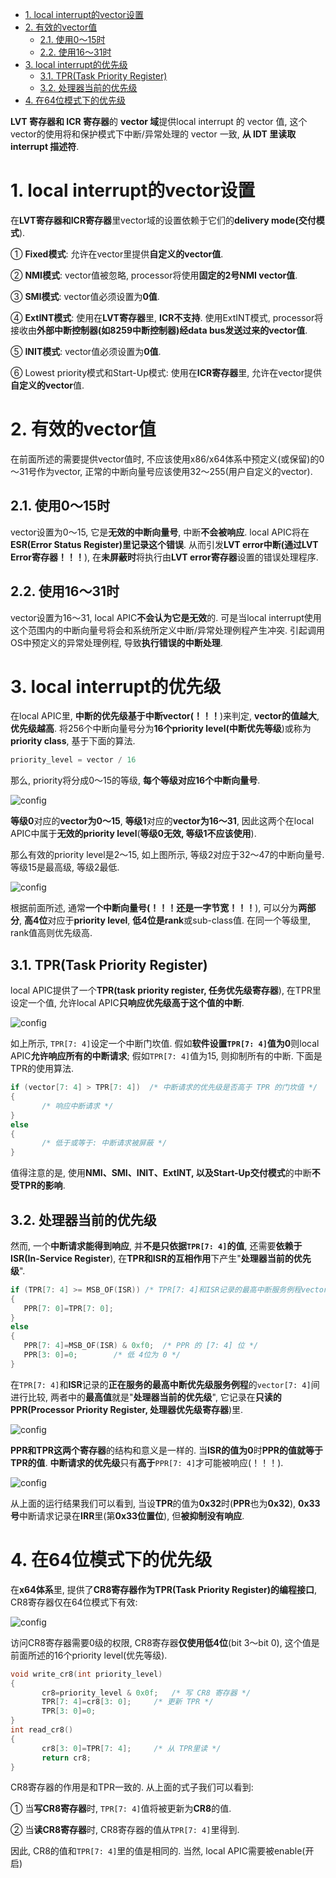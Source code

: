 
<!-- @import "[TOC]" {cmd="toc" depthFrom=1 depthTo=6 orderedList=false} -->

<!-- code_chunk_output -->

- [1. local interrupt的vector设置](#1-local-interrupt的vector设置)
- [2. 有效的vector值](#2-有效的vector值)
  - [2.1. 使用0～15时](#21-使用0~15时)
  - [2.2. 使用16～31时](#22-使用16~31时)
- [3. local interrupt的优先级](#3-local-interrupt的优先级)
  - [3.1. TPR(Task Priority Register)](#31-tprtask-priority-register)
  - [3.2. 处理器当前的优先级](#32-处理器当前的优先级)
- [4. 在64位模式下的优先级](#4-在64位模式下的优先级)

<!-- /code_chunk_output -->

**LVT 寄存器和 ICR 寄存器**的 **vector 域**提供local interrupt 的 vector 值, 这个vector的使用将和保护模式下中断/异常处理的 vector 一致, **从 IDT 里读取 interrupt 描述符**. 

# 1. local interrupt的vector设置

在**LVT寄存器和ICR寄存器**里vector域的设置依赖于它们的**delivery mode(交付模式**). 

① **Fixed模式**: 允许在vector里提供**自定义的vector值**. 

② **NMI模式**: vector值被忽略, processor将使用**固定的2号NMI vector值**. 

③ **SMI模式**: vector值必须设置为**0值**. 

④ **ExtINT模式**: 使用在**LVT寄存器**里, **ICR不支持**. 使用ExtINT模式, processor将接收由**外部中断控制器(如8259中断控制器)经data bus发送过来的vector值**. 

⑤ **INIT模式**: vector值必须设置为**0值**. 

⑥ Lowest priority模式和Start-Up模式: 使用在**ICR寄存器**里, 允许在vector提供**自定义的vector**值. 

# 2. 有效的vector值

在前面所述的需要提供vector值时, 不应该使用x86/x64体系中预定义(或保留)的0～31号作为vector, 正常的中断向量号应该使用32～255(用户自定义的vector). 

## 2.1. 使用0～15时

vector设置为0～15, 它是**无效的中断向量号**, 中断**不会被响应**. local APIC将在**ESR(Error Status Register)里记录这个错误**. 从而引发**LVT error中断(通过LVT Error寄存器！！！**), 在**未屏蔽时**将执行由**LVT error寄存器**设置的错误处理程序. 

## 2.2. 使用16～31时

vector设置为16～31, local APIC**不会认为它是无效**的. 可是当local interrupt使用这个范围内的中断向量号将会和系统所定义中断/异常处理例程产生冲突. 引起调用OS中预定义的异常处理例程, 导致**执行错误的中断处理**. 

# 3. local interrupt的优先级

在local APIC里, **中断的优先级基于中断vector(！！！**)来判定, **vector的值越大**, **优先级越高**. 将256个中断向量号分为**16个priority level(中断优先等级**)或称为**priority class**, 基于下面的算法. 

```c
priority_level = vector / 16
```

那么, priority将分成0～15的等级, **每个等级对应16个中断向量号**. 

![config](./images/41.png)

**等级0**对应的**vector为0～15**, **等级1**对应的**vector为16～31**, 因此这两个在local APIC中属于**无效的priority level**(**等级0无效, 等级1不应该使用**). 

那么有效的priority level是2～15, 如上图所示, 等级2对应于32～47的中断向量号. 等级15是最高级, 等级2最低. 

![config](./images/42.png)

根据前面所述, 通常**一个中断向量号(！！！还是一字节宽！！！**), 可以分为**两部分**, **高4位**对应于**priority level**, **低4位是rank**或sub-class值. 在同一个等级里, rank值高则优先级高. 

## 3.1. TPR(Task Priority Register)

local APIC提供了一个**TPR(task priority register, 任务优先级寄存器**), 在TPR里设定一个值, 允许local APIC**只响应优先级高于这个值的中断**. 

![config](./images/43.png)

如上所示, `TPR[7: 4]`设定一个中断门坎值. 假如**软件设置`TPR[7: 4]`值为0**则local APIC**允许响应所有的中断请求**; 假如`TPR[7: 4]`值为15, 则抑制所有的中断. 下面是TPR的使用算法. 

```c
if (vector[7: 4] > TPR[7: 4])  /* 中断请求的优先级是否高于 TPR 的门坎值 */
{
       /* 响应中断请求 */
}
else
{
       /* 低于或等于: 中断请求被屏蔽 */
}
```

值得注意的是, 使用**NMI、SMI、INIT、ExtINT, 以及Start-Up交付模式**的中断**不受TPR的影响**. 

## 3.2. 处理器当前的优先级

然而, 一个**中断请求能得到响应**, 并**不是只依据`TPR[7: 4]`的值**, 还需要**依赖于ISR(In-Service Register**), 在**TPR和ISR的互相作用**下产生"**处理器当前的优先级**". 

```cpp
if (TPR[7: 4] >= MSB_OF(ISR)) /* TPR[7: 4]和ISR记录的最高中断服务例程vector[7: 4]进行比较 */
{
   PPR[7: 0]=TPR[7: 0]; 
}
else
{
   PPR[7: 4]=MSB_OF(ISR) & 0xf0;  /* PPR 的 [7: 4] 位 */
   PPR[3: 0]=0;        /* 低 4位为 0 */
}
```

在`TPR[7: 4]`和**ISR**记录的**正在服务的最高中断优先级服务例程**的`vector[7: 4]`间进行比较, 两者中的**最高值**就是"**处理器当前的优先级**", 它记录在**只读的PPR(Processor Priority Register, 处理器优先级寄存器**)里. 

![config](./images/44.png)

**PPR和TPR这两个寄存器**的结构和意义是一样的. 当**ISR的值为0**时**PPR的值就等于TPR的值**. **中断请求的优先级**只有**高于**`PPR[7: 4]`才可能被响应(！！！). 

![config](./images/45.png)

从上面的运行结果我们可以看到, 当设**TPR**的值为**0x32**时(**PPR**也为**0x32**), **0x33号**中断请求记录在**IRR**里(第**0x33位置位**), 但**被抑制没有响应**. 

# 4. 在64位模式下的优先级

在**x64体系**里, 提供了**CR8寄存器作为TPR(Task Priority Register)的编程接口**, CR8寄存器仅在64位模式下有效: 

![config](./images/46.png)

访问CR8寄存器需要0级的权限, CR8寄存器**仅使用低4位**(bit 3～bit 0), 这个值是前面所述的16个priority level(优先等级). 

```cpp
void write_cr8(int priority_level)
{
       cr8=priority_level & 0x0f;   /* 写 CR8 寄存器 */
       TPR[7: 4]=cr8[3: 0];     /* 更新 TPR */
       TPR[3: 0]=0; 
}
int read_cr8()
{
       cr8[3: 0]=TPR[7: 4];     /* 从 TPR里读 */
       return cr8; 
}
```
CR8寄存器的作用是和TPR一致的. 从上面的式子我们可以看到: 

① 当**写CR8寄存器**时, `TPR[7: 4]`值将被更新为**CR8**的值. 

② 当**读CR8寄存器**时, CR8寄存器的值从`TPR[7: 4]`里得到. 

因此, CR8的值和`TPR[7: 4]`里的值是相同的. 当然, local APIC需要被enable(开启)